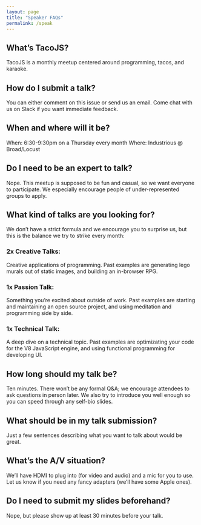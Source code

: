 ```yaml
---
layout: page
title: "Speaker FAQs"
permalink: /speak
---
```


## What’s TacoJS?
TacoJS is a monthly meetup centered around programming, tacos, and karaoke.

## How do I submit a talk?
You can either comment on this issue or send us an email. Come chat with us on Slack if you want immediate feedback.

## When and where will it be?
When: 6:30-9:30pm on a Thursday every month
Where: Industrious @ Broad/Locust

## Do I need to be an expert to talk?
Nope. This meetup is supposed to be fun and casual, so we want everyone to participate. We especially encourage people of under-represented groups to apply.

## What kind of talks are you looking for?
We don’t have a strict formula and we encourage you to surprise us, but this is the balance we try to strike every month:

### 2x Creative Talks:
Creative applications of programming. Past examples are generating lego murals out of static images, and building an in-browser RPG.

### 1x Passion Talk:
Something you’re excited about outside of work. Past examples are starting and maintaining an open source project, and using meditation and programming side by side.

### 1x Technical Talk:
A deep dive on a technical topic. Past examples are optimizating your code for the V8 JavaScript engine, and using functional programming for developing UI.

## How long should my talk be?
Ten minutes. There won’t be any formal Q&A; we encourage attendees to ask questions in person later. We also try to introduce you well enough so you can speed through any self-bio slides.

## What should be in my talk submission?
Just a few sentences describing what you want to talk about would be great.

## What’s the A/V situation?
We’ll have HDMI to plug into (for video and audio) and a mic for you to use. Let us know if you need any fancy adapters (we’ll have some Apple ones).

## Do I need to submit my slides beforehand?
Nope, but please show up at least 30 minutes before your talk.
